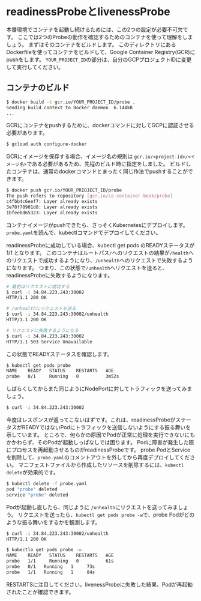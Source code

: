 # readinessProbeとlivenessProbe

本番環境でコンテナを起動し続けるためには、この2つの設定が必要不可欠です。
ここでは2つのProbeの動作を確認するためのコンテナを使って理解をしましょう。
まずはそのコンテナをビルドします。
このディレクトリにあるDockerfileを使ってコンテナをビルドして、Google Container Registry(GCR)にpushをします。
`YOUR_PROJECT_ID`の部分は、自分のGCPプロジェクトIDに変更して実行してください。

## コンテナのビルド

```sh
$ docker build -t gcr.io/YOUR_PROJECT_ID/probe .
Sending build context to Docker daemon  6.144kB
...
```

GCRにコンテナをpushするために、dockerコマンドに対してGCPに認証させる必要があります。

```sh
$ gcloud auth configure-docker
```

GCRにイメージを保存する場合、イメージ名の規則は `gcr.io/<project-id>/<イメージ名>`である必要があるため、先程のビルド時に指定をしました。
ビルドしたコンテナは、通常のdockerコマンドとまったく同じ作法でpushすることができます。

```sh
$ docker push gcr.io/YOUR_PRIOJECT_ID/probe
The push refers to repository [gcr.io/ca-container-book/probe]
c4fbb4c6eef7: Layer already exists
3e78f78901d8: Layer already exists
1bfeebd65323: Layer already exists
```

コンテナイメージがpushできたら、さっそくKubernetesにデプロイします。
`probe.yaml`を読んで、kubectlコマンドでデプロイしてください。

readinessProbeに成功している場合、kubectl get pods のREADYステータスが 1/1 となります。
このコンテナはルートパス`/`へのリクエストの結果が`/health`へのリクエストで成功するようになり、`/unhealth`へのリクエストで失敗するようになります。
つまり、この状態で`/unhealth`へリクエストを送ると、readinessProbeに失敗するようになります。

```sh
# 最初はリクエストに成功する
$ curl -i 34.84.223.243:30002
HTTP/1.1 200 OK

# /unhealthにリクエストを送る
$ curl -i 34.84.223.243:30002/unhealth
HTTP/1.1 200 OK

# リクエストに失敗するようになる
$ curl -i 34.84.223.243:30002
HTTP/1.1 503 Service Unavailable
```

この状態でREADYステータスを確認します。

```sh
$ kubectl get pods probe
NAME    READY   STATUS    RESTARTS   AGE
probe   0/1     Running   0          3m52s
```

しばらくしてからまた同じようにNodePortに対してトラフィックを送ってみましょう。

```sh
$ curl -i 34.84.223.243:30002
```

今度はレスポンスが返ってこないはずです。これは、readinessProbeがステータスがREADYではないPodにトラフィックを送信しないようにする振る舞いを示しています。
ところで、何らかの原因でPodが正常に処理を実行できないにもかかわらず、そのPodが起動しっぱなしでは困ります。
Podに障害が発生した際にプロセスを再起動させるものがreadinessProbeです。
probe PodとServiceを削除して、`probe.yaml`のコメントアウトを外してから再度デプロイしてください。
マニフェストファイルから作成したリソースを削除するには、`kubectl delete`が効果的です。

```sh
$ kubectl delete -f probe.yaml
pod "probe" deleted
service "probe" deleted
```

Podが起動し直したら、同じように `/unhealth`にリクエストを送ってみましょう。
リクエストを送ったら、`kubectl get pods probe -w`で、probe Podがどのような振る舞いをするかを観測します。

```sh
$ curl -i 34.84.223.243:30002/unhealth
HTTP/1.1 200 OK

$ kubectlo get pods probe -w
NAME    READY   STATUS    RESTARTS   AGE
probe   1/1     Running   0          61s
probe   0/1   Running   1     73s
probe   1/1   Running   1     84s
```

RESTARTSに注目してください。livenessProbeに失敗した結果、Podが再起動されたことが確認できます。
